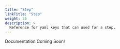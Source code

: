 ```yaml
---
title: "Step"
linkTitle: "Step"
weight: 25
description: >
  Reference for yaml keys that can used for a step.
---
```


Documentation Coming Soon!
